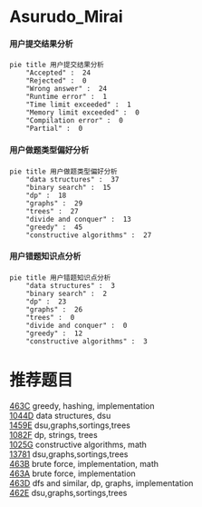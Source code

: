 # Asurudo_Mirai

<!-- tabs:start -->



#### **用户提交结果分析**

```mermaid
pie title 用户提交结果分析
    "Accepted" :  24
    "Rejected" :  0
    "Wrong answer" :  24
    "Runtime error" :  1
    "Time limit exceeded" :  1
    "Memory limit exceeded" :  0
    "Compilation error" :  0
    "Partial" :  0
```

#### **用户做题类型偏好分析**

```mermaid
pie title 用户做题类型偏好分析
    "data structures" :  37
    "binary search" :  15
    "dp" :  18
    "graphs" :  29
    "trees" :  27
    "divide and conquer" :  13
    "greedy" :  45
    "constructive algorithms" :  27
```
#### **用户错题知识点分析**

```mermaid
pie title 用户错题知识点分析
    "data structures" :  3
    "binary search" :  2
    "dp" :  23
    "graphs" :  26
    "trees" :  0
    "divide and conquer" :  0
    "greedy" :  12
    "constructive algorithms" :  3
```



<!-- tabs:end -->
# 推荐题目
[463C](https://codeforces.com/contest/463/problem/C)		greedy,
                        hashing,
                        implementation		  
[1044D](https://codeforces.com/contest/1044/problem/D)		data structures,
                        dsu		  
[1459E](https://codeforces.com/contest/1459/problem/E)		dsu,graphs,sortings,trees		  
[1082F](https://codeforces.com/contest/1082/problem/F)		dp,
                        strings,
                        trees		  
[1025G](https://codeforces.com/contest/1025/problem/G)		constructive algorithms,
                        math		  
[13781](https://codeforces.com/contest/1378/problem/1)		dsu,graphs,sortings,trees		  
[463B](https://codeforces.com/contest/463/problem/B)		brute force,
                        implementation,
                        math		  
[463A](https://codeforces.com/contest/463/problem/A)		brute force,
                        implementation		  
[463D](https://codeforces.com/contest/463/problem/D)		dfs and similar,
                        dp,
                        graphs,
                        implementation		  
[462E](https://codeforces.com/contest/462/problem/E)		dsu,graphs,sortings,trees		  
